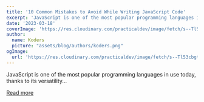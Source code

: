 ```yaml
---
title: '10 Common Mistakes to Avoid While Writing JavaScript Code'
excerpt: 'JavaScript is one of the most popular programming languages in use today, thanks to its versatility...'
date: '2023-03-18'
coverImage: 'https://res.cloudinary.com/practicaldev/image/fetch/s--Tl53cbgt--/c_imagga_scale,f_auto,fl_progressive,h_420,q_auto,w_1000/https://dev-to-uploads.s3.amazonaws.com/uploads/articles/nxhf1fc1ok7ulo53dq2f.png'
author:
  name: Koders
  picture: "assets/blog/authors/koders.png"
ogImage:
  url: 'https://res.cloudinary.com/practicaldev/image/fetch/s--Tl53cbgt--/c_imagga_scale,f_auto,fl_progressive,h_420,q_auto,w_1000/https://dev-to-uploads.s3.amazonaws.com/uploads/articles/nxhf1fc1ok7ulo53dq2f.png'
---
```


JavaScript is one of the most popular programming languages in use today, thanks to its versatility...

[Read more](https://dev.to/dhanushnehru/10-common-mistakes-to-avoid-while-writing-javascript-code-39cg)
